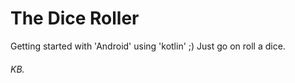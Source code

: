 # The Dice Roller

Getting started with 'Android' using 'kotlin' ;)
Just go on roll a dice.

###### KB.
